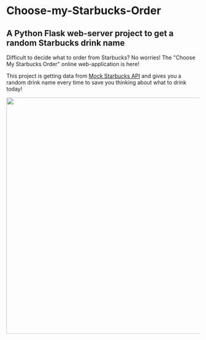 # Choose-my-Starbucks-Order
## A Python Flask web-server project to get a random Starbucks drink name 
Difficult to decide what to order from Starbucks? No worries! The "Choose My Starbucks Order" online web-application is here!

This project is getting data from [Mock Starbucks API](https://github.com/nimelica/Mock-Starbucks-API) and gives you a random drink name every time to save you thinking about what to drink today!

<img src="https://user-images.githubusercontent.com/76903207/153773995-416fe8f0-81d5-4341-b46e-30ea25d184a8.png" align="left" height="617" width="569">

